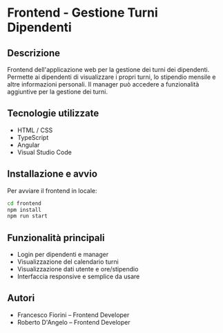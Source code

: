 # Frontend - Gestione Turni Dipendenti

## Descrizione
Frontend dell'applicazione web per la gestione dei turni dei dipendenti. Permette ai dipendenti di visualizzare i propri turni, lo stipendio mensile e altre informazioni personali. Il manager può accedere a funzionalità aggiuntive per la gestione dei turni.

## Tecnologie utilizzate
- HTML / CSS
- TypeScript
- Angular
- Visual Studio Code

## Installazione e avvio
Per avviare il frontend in locale:

```bash
cd frontend
npm install
npm run start
```

## Funzionalità principali
- Login per dipendenti e manager
- Visualizzazione del calendario turni
- Visualizzazione dati utente e ore/stipendio
- Interfaccia responsive e semplice da usare

## Autori
- Francesco Fiorini – Frontend Developer
- Roberto D'Angelo – Frontend Developer
